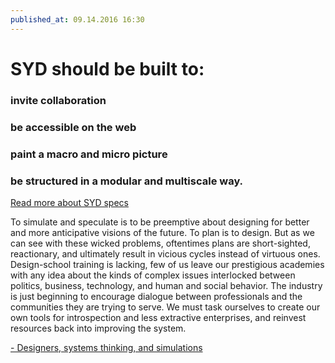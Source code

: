 ```yaml
---
published_at: 09.14.2016 16:30
---
```


# SYD should be built to:

### invite collaboration

### be accessible on the web

### paint a macro and micro picture

### be structured in a modular and multiscale way.

[Read more about SYD specs](https://github.com/frnsys/system_designer/tree/master/doc/spec)



To simulate and speculate is to be preemptive about designing for better and more anticipative visions of the future. To plan is to design. But as we can see with these wicked problems, oftentimes plans are short-sighted, reactionary, and ultimately result in vicious cycles instead of virtuous ones. Design-school training is lacking, few of us leave our prestigious academies with any idea about the kinds of complex issues interlocked between politics, business, technology, and human and social behavior. The industry is just beginning to encourage dialogue between professionals and the communities they are trying to serve. We must task ourselves to create our own tools for introspection and less extractive enterprises, and reinvest resources back into improving the system. 

[- Designers, systems thinking, and simulations](https://medium.com/@binaricorn/designers-systems-thinking-and-simulations-6ac863839634#.vbb7yc1r6)


